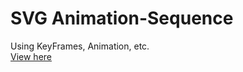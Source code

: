  # SVG Animation-Sequence 
Using KeyFrames, Animation, etc. <br>
<a href="http://tiny.cc/mbgq3y">View here</a> 
